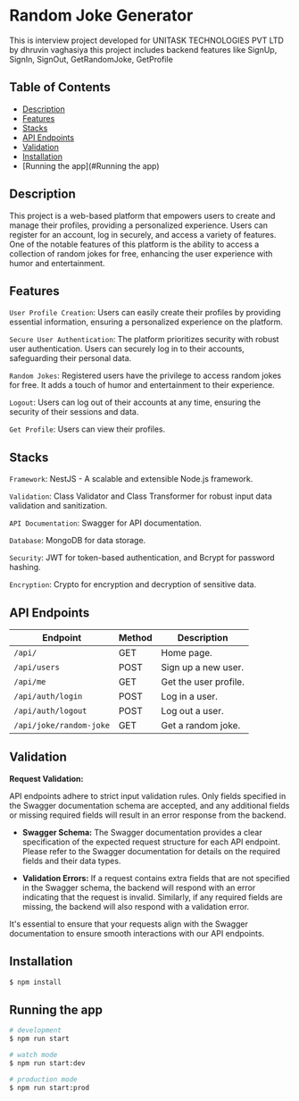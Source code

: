 # Random Joke Generator

This is interview project developed for UNITASK TECHNOLOGIES PVT LTD by dhruvin vaghasiya this project includes backend features like SignUp, SignIn, SignOut, GetRandomJoke, GetProfile

## Table of Contents

- [Description](#description)
- [Features](#features)
- [Stacks](#Stacks)
- [API Endpoints](#api-endpoints)
- [Validation](#validation)
- [Installation](#Installation)
- [Running the app](#Running the app)

## Description

This project is a web-based platform that empowers users to create and manage their profiles, providing a personalized experience. Users can register for an account, log in securely, and access a variety of features. One of the notable features of this platform is the ability to access a collection of random jokes for free, enhancing the user experience with humor and entertainment.

## Features

`User Profile Creation`: Users can easily create their profiles by providing essential information, ensuring a personalized experience on the platform.

`Secure User Authentication`: The platform prioritizes security with robust user authentication. Users can securely log in to their accounts, safeguarding their personal data.

`Random Jokes`: Registered users have the privilege to access random jokes for free. It adds a touch of humor and entertainment to their experience.

`Logout`: Users can log out of their accounts at any time, ensuring the security of their sessions and data.

`Get Profile`: Users can view their profiles.

## Stacks

`Framework`: NestJS - A scalable and extensible Node.js framework.

`Validation`: Class Validator and Class Transformer for robust input data validation and sanitization.

`API Documentation`: Swagger for API documentation.

`Database`: MongoDB for data storage.

`Security`: JWT for token-based authentication, and Bcrypt for password hashing.

`Encryption`: Crypto for encryption and decryption of sensitive data.

## API Endpoints

| Endpoint                | Method | Description           |
| ----------------------- | ------ | --------------------- |
| `/api/`                 | GET    | Home page.            |
| `/api/users`            | POST   | Sign up a new user.   |
| `/api/me`               | GET    | Get the user profile. |
| `/api/auth/login`       | POST   | Log in a user.        |
| `/api/auth/logout`      | POST   | Log out a user.       |
| `/api/joke/random-joke` | GET    | Get a random joke.    |

## Validation

**Request Validation:**

API endpoints adhere to strict input validation rules. Only fields specified in the Swagger documentation schema are accepted, and any additional fields or missing required fields will result in an error response from the backend.

- **Swagger Schema:** The Swagger documentation provides a clear specification of the expected request structure for each API endpoint. Please refer to the Swagger documentation for details on the required fields and their data types.

- **Validation Errors:** If a request contains extra fields that are not specified in the Swagger schema, the backend will respond with an error indicating that the request is invalid. Similarly, if any required fields are missing, the backend will also respond with a validation error.

It's essential to ensure that your requests align with the Swagger documentation to ensure smooth interactions with our API endpoints.

## Installation

```bash
$ npm install
```

## Running the app

```bash
# development
$ npm run start

# watch mode
$ npm run start:dev

# production mode
$ npm run start:prod
```
